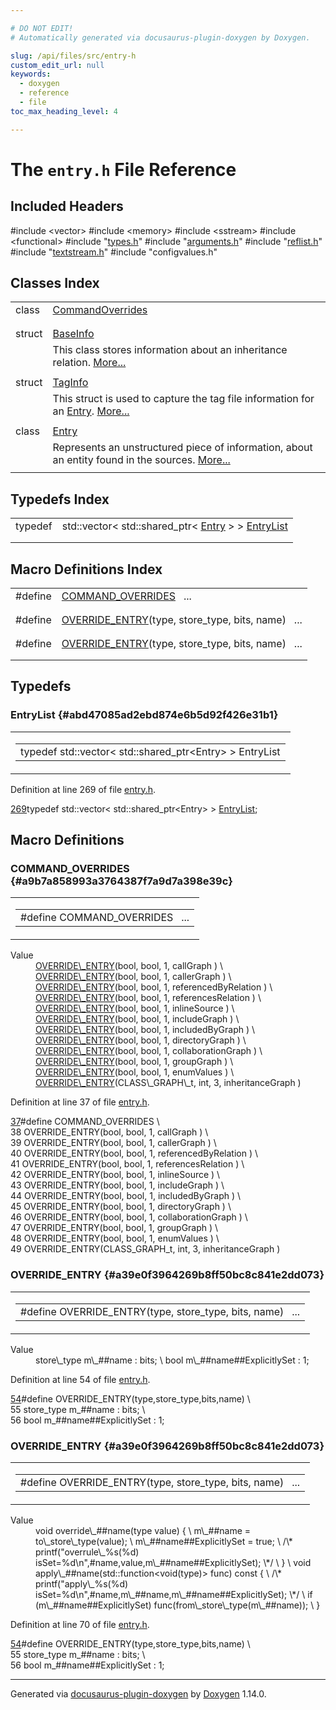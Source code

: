 ```yaml
---

# DO NOT EDIT!
# Automatically generated via docusaurus-plugin-doxygen by Doxygen.

slug: /api/files/src/entry-h
custom_edit_url: null
keywords:
  - doxygen
  - reference
  - file
toc_max_heading_level: 4

---
```


<div class="doxyPage">

# The `entry.h` File Reference



## Included Headers

<div class="doxyIncludesList">#include &lt;vector&gt;
#include &lt;memory&gt;
#include &lt;sstream&gt;
#include &lt;functional&gt;
#include "<a href="/web-doxygen/docs/api/files/src/types-h">types.h</a>"
#include "<a href="/web-doxygen/docs/api/files/src/arguments-h">arguments.h</a>"
#include "<a href="/web-doxygen/docs/api/files/src/reflist-h">reflist.h</a>"
#include "<a href="/web-doxygen/docs/api/files/src/textstream-h">textstream.h</a>"
#include "configvalues.h"
</div>

## Classes Index

<table class="doxyMembersIndex">

<tr class="doxyMemberIndexItem">
<td class="doxyMemberIndexItemType" align="left" valign="top">class</td>
<td class="doxyMemberIndexItemName" align="left" valign="top"><a href="/web-doxygen/docs/api/classes/commandoverrides">CommandOverrides</a></td>
</tr>
<tr class="doxyMemberIndexDescription">
<td class="doxyMemberIndexDescriptionLeft"></td>
<td class="doxyMemberIndexDescriptionRight">
</td>
</tr>
<tr class="doxyMemberIndexSeparator">
<td class="doxyMemberIndexSeparator" colspan="2"></td>
</tr>

<tr class="doxyMemberIndexItem">
<td class="doxyMemberIndexItemType" align="left" valign="top">struct</td>
<td class="doxyMemberIndexItemName" align="left" valign="top"><a href="/web-doxygen/docs/api/structs/baseinfo">BaseInfo</a></td>
</tr>
<tr class="doxyMemberIndexDescription">
<td class="doxyMemberIndexDescriptionLeft"></td>
<td class="doxyMemberIndexDescriptionRight">
This class stores information about an inheritance relation. <a href="/web-doxygen/docs/api/structs/baseinfo/#details">More...</a>
</td>
</tr>
<tr class="doxyMemberIndexSeparator">
<td class="doxyMemberIndexSeparator" colspan="2"></td>
</tr>

<tr class="doxyMemberIndexItem">
<td class="doxyMemberIndexItemType" align="left" valign="top">struct</td>
<td class="doxyMemberIndexItemName" align="left" valign="top"><a href="/web-doxygen/docs/api/structs/taginfo">TagInfo</a></td>
</tr>
<tr class="doxyMemberIndexDescription">
<td class="doxyMemberIndexDescriptionLeft"></td>
<td class="doxyMemberIndexDescriptionRight">
This struct is used to capture the tag file information for an <a href="/web-doxygen/docs/api/classes/entry">Entry</a>. <a href="/web-doxygen/docs/api/structs/taginfo/#details">More...</a>
</td>
</tr>
<tr class="doxyMemberIndexSeparator">
<td class="doxyMemberIndexSeparator" colspan="2"></td>
</tr>

<tr class="doxyMemberIndexItem">
<td class="doxyMemberIndexItemType" align="left" valign="top">class</td>
<td class="doxyMemberIndexItemName" align="left" valign="top"><a href="/web-doxygen/docs/api/classes/entry">Entry</a></td>
</tr>
<tr class="doxyMemberIndexDescription">
<td class="doxyMemberIndexDescriptionLeft"></td>
<td class="doxyMemberIndexDescriptionRight">
Represents an unstructured piece of information, about an entity found in the sources. <a href="/web-doxygen/docs/api/classes/entry/#details">More...</a>
</td>
</tr>
<tr class="doxyMemberIndexSeparator">
<td class="doxyMemberIndexSeparator" colspan="2"></td>
</tr>

</table>

## Typedefs Index

<table class="doxyMembersIndex">

<tr class="doxyMemberIndexItem">
<td class="doxyMemberIndexItemType" align="left" valign="top">typedef</td>
<td class="doxyMemberIndexItemName" align="left" valign="top">std::vector&lt; std::shared_ptr&lt; <a href="/web-doxygen/docs/api/classes/entry">Entry</a> &gt; &gt; <a href="#abd47085ad2ebd874e6b5d92f426e31b1">EntryList</a></td>
</tr>
<tr class="doxyMemberIndexDescription">
<td class="doxyMemberIndexDescriptionLeft"></td>
<td class="doxyMemberIndexDescriptionRight">
</td>
</tr>
<tr class="doxyMemberIndexSeparator">
<td class="doxyMemberIndexSeparator" colspan="2"></td>
</tr>

</table>

## Macro Definitions Index

<table class="doxyMembersIndex">

<tr class="doxyMemberIndexItem">
<td class="doxyMemberIndexItemType" align="left" valign="top">#define</td>
<td class="doxyMemberIndexItemName" align="left" valign="top"><a href="#a9b7a858993a3764387f7a9d7a398e39c">COMMAND_OVERRIDES</a>&nbsp;&nbsp;&nbsp;...</td>
</tr>
<tr class="doxyMemberIndexDescription">
<td class="doxyMemberIndexDescriptionLeft"></td>
<td class="doxyMemberIndexDescriptionRight">
</td>
</tr>
<tr class="doxyMemberIndexSeparator">
<td class="doxyMemberIndexSeparator" colspan="2"></td>
</tr>

<tr class="doxyMemberIndexItem">
<td class="doxyMemberIndexItemType" align="left" valign="top">#define</td>
<td class="doxyMemberIndexItemName" align="left" valign="top"><a href="#a39e0f3964269b8ff50bc8c841e2dd073">OVERRIDE_ENTRY</a>(type, store_type, bits, name)&nbsp;&nbsp;&nbsp;...</td>
</tr>
<tr class="doxyMemberIndexDescription">
<td class="doxyMemberIndexDescriptionLeft"></td>
<td class="doxyMemberIndexDescriptionRight">
</td>
</tr>
<tr class="doxyMemberIndexSeparator">
<td class="doxyMemberIndexSeparator" colspan="2"></td>
</tr>

<tr class="doxyMemberIndexItem">
<td class="doxyMemberIndexItemType" align="left" valign="top">#define</td>
<td class="doxyMemberIndexItemName" align="left" valign="top"><a href="#a39e0f3964269b8ff50bc8c841e2dd073">OVERRIDE_ENTRY</a>(type, store_type, bits, name)&nbsp;&nbsp;&nbsp;...</td>
</tr>
<tr class="doxyMemberIndexDescription">
<td class="doxyMemberIndexDescriptionLeft"></td>
<td class="doxyMemberIndexDescriptionRight">
</td>
</tr>
<tr class="doxyMemberIndexSeparator">
<td class="doxyMemberIndexSeparator" colspan="2"></td>
</tr>

</table>


<div class="doxySectionDef">

## Typedefs

### EntryList {#abd47085ad2ebd874e6b5d92f426e31b1}

<div class="doxyMemberItem">
<div class="doxyMemberProto">
<table class="doxyMemberLabels">
<tr class="doxyMemberLabels">
<td class="doxyMemberLabelsLeft">
<table class="doxyMemberName">
<tr>
<td class="doxyMemberName">typedef std::vector&lt; std::shared_ptr&lt;Entry&gt; &gt; EntryList</td>
</tr>
</table>
</td>
</tr>
</table>
</div>
<div class="doxyMemberDoc">



Definition at line 269 of file <a href="/web-doxygen/docs/api/files/src/entry-h">entry.h</a>.

<div class="doxyProgramListing">

<div class="doxyCodeLine"><span class="doxyLineNumber"><a href="#abd47085ad2ebd874e6b5d92f426e31b1">269</a></span><span class="doxyLineContent"><span class="doxyHighlightKeyword">typedef</span><span class="doxyHighlight"> std::vector&lt; std::shared_ptr&lt;Entry&gt; &gt; <a href="#abd47085ad2ebd874e6b5d92f426e31b1">EntryList</a>;</span></span></div>

</div>

</div>
</div>

</div>

<div class="doxySectionDef">

## Macro Definitions

### COMMAND\_OVERRIDES {#a9b7a858993a3764387f7a9d7a398e39c}

<div class="doxyMemberItem">
<div class="doxyMemberProto">
<table class="doxyMemberLabels">
<tr class="doxyMemberLabels">
<td class="doxyMemberLabelsLeft">
<table class="doxyMemberName">
<tr>
<td class="doxyMemberName">#define COMMAND_OVERRIDES&nbsp;&nbsp;&nbsp;...</td>
</tr>
</table>
</td>
</tr>
</table>
</div>
<div class="doxyMemberDoc">



<dl class="doxySectionUser">
<dt>Value</dt>
<dd>
<div class="doxyVerbatim">  <a href="#a39e0f3964269b8ff50bc8c841e2dd073">OVERRIDE\_ENTRY</a>(bool,          bool, 1, callGraph            ) \
  <a href="#a39e0f3964269b8ff50bc8c841e2dd073">OVERRIDE\_ENTRY</a>(bool,          bool, 1, callerGraph          ) \
  <a href="#a39e0f3964269b8ff50bc8c841e2dd073">OVERRIDE\_ENTRY</a>(bool,          bool, 1, referencedByRelation ) \
  <a href="#a39e0f3964269b8ff50bc8c841e2dd073">OVERRIDE\_ENTRY</a>(bool,          bool, 1, referencesRelation   ) \
  <a href="#a39e0f3964269b8ff50bc8c841e2dd073">OVERRIDE\_ENTRY</a>(bool,          bool, 1, inlineSource         ) \
  <a href="#a39e0f3964269b8ff50bc8c841e2dd073">OVERRIDE\_ENTRY</a>(bool,          bool, 1, includeGraph         ) \
  <a href="#a39e0f3964269b8ff50bc8c841e2dd073">OVERRIDE\_ENTRY</a>(bool,          bool, 1, includedByGraph      ) \
  <a href="#a39e0f3964269b8ff50bc8c841e2dd073">OVERRIDE\_ENTRY</a>(bool,          bool, 1, directoryGraph       ) \
  <a href="#a39e0f3964269b8ff50bc8c841e2dd073">OVERRIDE\_ENTRY</a>(bool,          bool, 1, collaborationGraph   ) \
  <a href="#a39e0f3964269b8ff50bc8c841e2dd073">OVERRIDE\_ENTRY</a>(bool,          bool, 1, groupGraph           ) \
  <a href="#a39e0f3964269b8ff50bc8c841e2dd073">OVERRIDE\_ENTRY</a>(bool,          bool, 1, enumValues           ) \
  <a href="#a39e0f3964269b8ff50bc8c841e2dd073">OVERRIDE\_ENTRY</a>(CLASS\_GRAPH\_t, int,  3, inheritanceGraph     )
</div>
</dd>
</dl>

Definition at line 37 of file <a href="/web-doxygen/docs/api/files/src/entry-h">entry.h</a>.

<div class="doxyProgramListing">

<div class="doxyCodeLine"><span class="doxyLineNumber"><a href="#a9b7a858993a3764387f7a9d7a398e39c">37</a></span><span class="doxyLineContent"><span class="doxyHighlightPreprocessor">#define COMMAND_OVERRIDES                                       \</span></span></div>
<div class="doxyCodeLine"><span class="doxyLineNumber">38</span><span class="doxyLineContent"><span class="doxyHighlightPreprocessor">  OVERRIDE_ENTRY(bool,          bool, 1, callGraph            ) \</span></span></div>
<div class="doxyCodeLine"><span class="doxyLineNumber">39</span><span class="doxyLineContent"><span class="doxyHighlightPreprocessor">  OVERRIDE_ENTRY(bool,          bool, 1, callerGraph          ) \</span></span></div>
<div class="doxyCodeLine"><span class="doxyLineNumber">40</span><span class="doxyLineContent"><span class="doxyHighlightPreprocessor">  OVERRIDE_ENTRY(bool,          bool, 1, referencedByRelation ) \</span></span></div>
<div class="doxyCodeLine"><span class="doxyLineNumber">41</span><span class="doxyLineContent"><span class="doxyHighlightPreprocessor">  OVERRIDE_ENTRY(bool,          bool, 1, referencesRelation   ) \</span></span></div>
<div class="doxyCodeLine"><span class="doxyLineNumber">42</span><span class="doxyLineContent"><span class="doxyHighlightPreprocessor">  OVERRIDE_ENTRY(bool,          bool, 1, inlineSource         ) \</span></span></div>
<div class="doxyCodeLine"><span class="doxyLineNumber">43</span><span class="doxyLineContent"><span class="doxyHighlightPreprocessor">  OVERRIDE_ENTRY(bool,          bool, 1, includeGraph         ) \</span></span></div>
<div class="doxyCodeLine"><span class="doxyLineNumber">44</span><span class="doxyLineContent"><span class="doxyHighlightPreprocessor">  OVERRIDE_ENTRY(bool,          bool, 1, includedByGraph      ) \</span></span></div>
<div class="doxyCodeLine"><span class="doxyLineNumber">45</span><span class="doxyLineContent"><span class="doxyHighlightPreprocessor">  OVERRIDE_ENTRY(bool,          bool, 1, directoryGraph       ) \</span></span></div>
<div class="doxyCodeLine"><span class="doxyLineNumber">46</span><span class="doxyLineContent"><span class="doxyHighlightPreprocessor">  OVERRIDE_ENTRY(bool,          bool, 1, collaborationGraph   ) \</span></span></div>
<div class="doxyCodeLine"><span class="doxyLineNumber">47</span><span class="doxyLineContent"><span class="doxyHighlightPreprocessor">  OVERRIDE_ENTRY(bool,          bool, 1, groupGraph           ) \</span></span></div>
<div class="doxyCodeLine"><span class="doxyLineNumber">48</span><span class="doxyLineContent"><span class="doxyHighlightPreprocessor">  OVERRIDE_ENTRY(bool,          bool, 1, enumValues           ) \</span></span></div>
<div class="doxyCodeLine"><span class="doxyLineNumber">49</span><span class="doxyLineContent"><span class="doxyHighlightPreprocessor">  OVERRIDE_ENTRY(CLASS_GRAPH_t, int,  3, inheritanceGraph     )</span></span></div>

</div>

</div>
</div>

### OVERRIDE\_ENTRY {#a39e0f3964269b8ff50bc8c841e2dd073}

<div class="doxyMemberItem">
<div class="doxyMemberProto">
<table class="doxyMemberLabels">
<tr class="doxyMemberLabels">
<td class="doxyMemberLabelsLeft">
<table class="doxyMemberName">
<tr>
<td class="doxyMemberName">#define OVERRIDE_ENTRY(type, store_type, bits, name)&nbsp;&nbsp;&nbsp;...</td>
</tr>
</table>
</td>
</tr>
</table>
</div>
<div class="doxyMemberDoc">



<dl class="doxySectionUser">
<dt>Value</dt>
<dd>
<div class="doxyVerbatim">    store\_type m\_##name          : bits;       \
    bool m\_##name##ExplicitlySet : 1;
</div>
</dd>
</dl>

Definition at line 54 of file <a href="/web-doxygen/docs/api/files/src/entry-h">entry.h</a>.

<div class="doxyProgramListing">

<div class="doxyCodeLine"><span class="doxyLineNumber"><a href="#a39e0f3964269b8ff50bc8c841e2dd073">54</a></span><span class="doxyLineContent"><span class="doxyHighlightPreprocessor">#define OVERRIDE_ENTRY(type,store_type,bits,name)  \</span></span></div>
<div class="doxyCodeLine"><span class="doxyLineNumber">55</span><span class="doxyLineContent"><span class="doxyHighlightPreprocessor">    store_type m_##name          : bits;       \</span></span></div>
<div class="doxyCodeLine"><span class="doxyLineNumber">56</span><span class="doxyLineContent"><span class="doxyHighlightPreprocessor">    bool m_##name##ExplicitlySet : 1;</span></span></div>

</div>

</div>
</div>

### OVERRIDE\_ENTRY {#a39e0f3964269b8ff50bc8c841e2dd073}

<div class="doxyMemberItem">
<div class="doxyMemberProto">
<table class="doxyMemberLabels">
<tr class="doxyMemberLabels">
<td class="doxyMemberLabelsLeft">
<table class="doxyMemberName">
<tr>
<td class="doxyMemberName">#define OVERRIDE_ENTRY(type, store_type, bits, name)&nbsp;&nbsp;&nbsp;...</td>
</tr>
</table>
</td>
</tr>
</table>
</div>
<div class="doxyMemberDoc">



<dl class="doxySectionUser">
<dt>Value</dt>
<dd>
<div class="doxyVerbatim">    void override\_##name(type value) {                         \
      m\_##name = to\_store\_type(value);                         \
      m\_##name##ExplicitlySet = true;                          \
      /\* printf("overrule\_%s(%d) isSet=%d\n",#name,value,m\_##name##ExplicitlySet); \*/ \
    }                                                          \
    void apply\_##name(std::function&lt;void(type)&gt; func) const {  \
      /\* printf("apply\_%s(%d) isSet=%d\n",#name,m\_##name,m\_##name##ExplicitlySet); \*/ \
      if (m\_##name##ExplicitlySet) func(from\_store\_type(m\_##name)); \
    }
</div>
</dd>
</dl>

Definition at line 70 of file <a href="/web-doxygen/docs/api/files/src/entry-h">entry.h</a>.

<div class="doxyProgramListing">

<div class="doxyCodeLine"><span class="doxyLineNumber"><a href="#a39e0f3964269b8ff50bc8c841e2dd073">54</a></span><span class="doxyLineContent"><span class="doxyHighlightPreprocessor">#define OVERRIDE_ENTRY(type,store_type,bits,name)  \</span></span></div>
<div class="doxyCodeLine"><span class="doxyLineNumber">55</span><span class="doxyLineContent"><span class="doxyHighlightPreprocessor">    store_type m_##name          : bits;       \</span></span></div>
<div class="doxyCodeLine"><span class="doxyLineNumber">56</span><span class="doxyLineContent"><span class="doxyHighlightPreprocessor">    bool m_##name##ExplicitlySet : 1;</span></span></div>

</div>

</div>
</div>

</div>

<hr/>

<p class="doxyGeneratedBy">Generated via <a href="https://github.com/xpack/docusaurus-plugin-doxygen">docusaurus-plugin-doxygen</a> by <a href="https://www.doxygen.nl">Doxygen</a> 1.14.0.</p>

</div>
